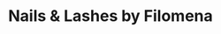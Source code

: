 ---
title: "Nails & Lashes by Filomena"
url: /hameln/nails-und-lashes-by-filomena/
shop: Kosmetik
---